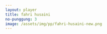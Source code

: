 ```yaml
---
layout: player
title: fahri husaini
no-punggung: 3
image: /assets/img/pp/fahri-husaini-new.png
---
```

